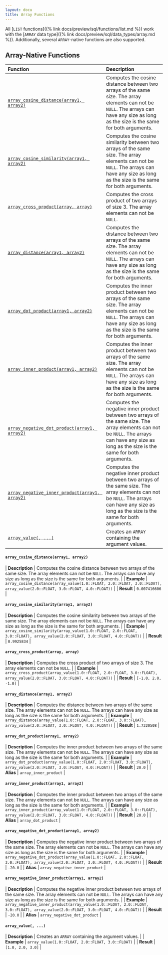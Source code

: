 ```yaml
---
layout: docu
title: Array Functions
---
```


<!-- markdownlint-disable MD001 -->

All [`LIST` functions]({% link docs/preview/sql/functions/list.md %}) work with the [`ARRAY` data type]({% link docs/preview/sql/data_types/array.md %}). Additionally, several `ARRAY`-native functions are also supported.

## Array-Native Functions
<!-- Start of section generated by scripts/generate_sql_function_docs.py; categories: [array] -->
<!-- markdownlint-disable MD056 -->

| Function | Description |
|:--|:-------|
| [`array_cosine_distance(array1, array2)`](#array_cosine_distancearray1-array2) | Computes the cosine distance between two arrays of the same size. The array elements can not be `NULL`. The arrays can have any size as long as the size is the same for both arguments. |
| [`array_cosine_similarity(array1, array2)`](#array_cosine_similarityarray1-array2) | Computes the cosine similarity between two arrays of the same size. The array elements can not be `NULL`. The arrays can have any size as long as the size is the same for both arguments. |
| [`array_cross_product(array, array)`](#array_cross_productarray-array) | Computes the cross product of two arrays of size 3. The array elements can not be `NULL`. |
| [`array_distance(array1, array2)`](#array_distancearray1-array2) | Computes the distance between two arrays of the same size. The array elements can not be `NULL`. The arrays can have any size as long as the size is the same for both arguments. |
| [`array_dot_product(array1, array2)`](#array_dot_productarray1-array2) | Computes the inner product between two arrays of the same size. The array elements can not be `NULL`. The arrays can have any size as long as the size is the same for both arguments. |
| [`array_inner_product(array1, array2)`](#array_inner_productarray1-array2) | Computes the inner product between two arrays of the same size. The array elements can not be `NULL`. The arrays can have any size as long as the size is the same for both arguments. |
| [`array_negative_dot_product(array1, array2)`](#array_negative_dot_productarray1-array2) | Computes the negative inner product between two arrays of the same size. The array elements can not be `NULL`. The arrays can have any size as long as the size is the same for both arguments. |
| [`array_negative_inner_product(array1, array2)`](#array_negative_inner_productarray1-array2) | Computes the negative inner product between two arrays of the same size. The array elements can not be `NULL`. The arrays can have any size as long as the size is the same for both arguments. |
| [`array_value(, ...)`](#array_value-) | Creates an `ARRAY` containing the argument values. |

<!-- markdownlint-enable MD056 -->

#### `array_cosine_distance(array1, array2)`

<div class="nostroke_table"></div>

| **Description** | Computes the cosine distance between two arrays of the same size. The array elements can not be `NULL`. The arrays can have any size as long as the size is the same for both arguments. |
| **Example** | `array_cosine_distance(array_value(1.0::FLOAT, 2.0::FLOAT, 3.0::FLOAT), array_value(2.0::FLOAT, 3.0::FLOAT, 4.0::FLOAT))` |
| **Result** | `0.007416606` |

#### `array_cosine_similarity(array1, array2)`

<div class="nostroke_table"></div>

| **Description** | Computes the cosine similarity between two arrays of the same size. The array elements can not be `NULL`. The arrays can have any size as long as the size is the same for both arguments. |
| **Example** | `array_cosine_similarity(array_value(1.0::FLOAT, 2.0::FLOAT, 3.0::FLOAT), array_value(2.0::FLOAT, 3.0::FLOAT, 4.0::FLOAT))` |
| **Result** | `0.9925834` |

#### `array_cross_product(array, array)`

<div class="nostroke_table"></div>

| **Description** | Computes the cross product of two arrays of size 3. The array elements can not be `NULL`. |
| **Example** | `array_cross_product(array_value(1.0::FLOAT, 2.0::FLOAT, 3.0::FLOAT), array_value(2.0::FLOAT, 3.0::FLOAT, 4.0::FLOAT))` |
| **Result** | `[-1.0, 2.0, -1.0]` |

#### `array_distance(array1, array2)`

<div class="nostroke_table"></div>

| **Description** | Computes the distance between two arrays of the same size. The array elements can not be `NULL`. The arrays can have any size as long as the size is the same for both arguments. |
| **Example** | `array_distance(array_value(1.0::FLOAT, 2.0::FLOAT, 3.0::FLOAT), array_value(2.0::FLOAT, 3.0::FLOAT, 4.0::FLOAT))` |
| **Result** | `1.7320508` |

#### `array_dot_product(array1, array2)`

<div class="nostroke_table"></div>

| **Description** | Computes the inner product between two arrays of the same size. The array elements can not be `NULL`. The arrays can have any size as long as the size is the same for both arguments. |
| **Example** | `array_dot_product(array_value(1.0::FLOAT, 2.0::FLOAT, 3.0::FLOAT), array_value(2.0::FLOAT, 3.0::FLOAT, 4.0::FLOAT))` |
| **Result** | `20.0` |
| **Alias** | `array_inner_product` |

#### `array_inner_product(array1, array2)`

<div class="nostroke_table"></div>

| **Description** | Computes the inner product between two arrays of the same size. The array elements can not be `NULL`. The arrays can have any size as long as the size is the same for both arguments. |
| **Example** | `array_inner_product(array_value(1.0::FLOAT, 2.0::FLOAT, 3.0::FLOAT), array_value(2.0::FLOAT, 3.0::FLOAT, 4.0::FLOAT))` |
| **Result** | `20.0` |
| **Alias** | `array_dot_product` |

#### `array_negative_dot_product(array1, array2)`

<div class="nostroke_table"></div>

| **Description** | Computes the negative inner product between two arrays of the same size. The array elements can not be `NULL`. The arrays can have any size as long as the size is the same for both arguments. |
| **Example** | `array_negative_dot_product(array_value(1.0::FLOAT, 2.0::FLOAT, 3.0::FLOAT), array_value(2.0::FLOAT, 3.0::FLOAT, 4.0::FLOAT))` |
| **Result** | `-20.0` |
| **Alias** | `array_negative_inner_product` |

#### `array_negative_inner_product(array1, array2)`

<div class="nostroke_table"></div>

| **Description** | Computes the negative inner product between two arrays of the same size. The array elements can not be `NULL`. The arrays can have any size as long as the size is the same for both arguments. |
| **Example** | `array_negative_inner_product(array_value(1.0::FLOAT, 2.0::FLOAT, 3.0::FLOAT), array_value(2.0::FLOAT, 3.0::FLOAT, 4.0::FLOAT))` |
| **Result** | `-20.0` |
| **Alias** | `array_negative_dot_product` |

#### `array_value(, ...)`

<div class="nostroke_table"></div>

| **Description** | Creates an `ARRAY` containing the argument values. |
| **Example** | `array_value(1.0::FLOAT, 2.0::FLOAT, 3.0::FLOAT)` |
| **Result** | `[1.0, 2.0, 3.0]` |

<!-- End of section generated by scripts/generate_sql_function_docs.py -->
